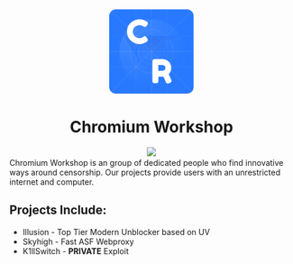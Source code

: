 <div align="center">
<img width="150px" src="122715711.png">
</div>

<h1 align="center">Chromium Workshop</h1>
<div align="center">
<a href="https://discord.gg/JrCDb6zjDD"><img height="30px" src="discord.png"><img></a>
</div>
Chromium Workshop is an group of dedicated people who find innovative ways around censorship. Our projects provide users with an unrestricted internet and computer.

## Projects Include:
* Illusion - Top Tier Modern Unblocker based on UV
* Skyhigh - Fast ASF Webproxy
* K1llSwitch - **PRIVATE** Exploit
